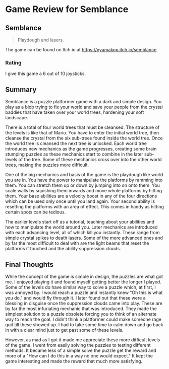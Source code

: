 # Game Review for Semblance

## Semblance
>Playdough and lasers.
>
The game can be found on Itch.io at https://nyamakop.itch.io/semblance

### Rating

I give this game a 6 out of 10 joysticks.

## Summary
Semblance is a puzzle platformer game with a dark and simple design. You play as a blob trying to fix your world and save your people from the crystal baddies that have taken over your world trees, hardening your soft landscape. 

There is a total of four world trees that must be cleansed. The structure of the levels is like that of Mario. You have to enter the initial world tree, then cleanse the crystal from the six sub-trees found inside the world tree. Once the world tree is cleansed the next tree is unlocked. Each world tree introduces new mechanics as the game progresses, creating some brain stumping puzzles as these mechanics start to combine in the later sub-levels of the tree. Some of these mechanics cross over into the other world trees, making the puzzles more difficult.

One of the big mechanics and basis of the game is the playdough like world you are in. You have the power to manipulate the platforms by ramming into them. You can stretch them up or down by jumping into on onto them. You scale walls by squishing them inwards and move whole platforms by hitting them. Your base abilities are a velocity boost in any of the four directions which can be used only once until you land again. Your second ability is resetting the platforms with an area of effect. This comes in handy as hitting certain spots can be tedious. 

The earlier levels start off as a tutorial, teaching about your abilities and how to manipulate the world around you. Later mechanics are introduced with each advancing level, all of which kill you instantly. These range from simple crystal spikes to death lasers. Some of the more advanced ones and by far the most difficult to deal with are the light beams that reset the platforms if touched and the ability suppression clouds.

## Final Thoughts

While the concept of the game is simple in design, the puzzles are what got me. I enjoyed playing it and found myself getting better the longer I played. Some of the levels do have similar way to solve a puzzle which, at first, I was annoyed by. I would reach a puzzle and instantly knew "Oh this is what you do," and would fly through it. I later found out that these were a blessing in disguise once the suppression clouds came into play. These are by far the most infuriating mechanic that was introduced. They made the simplest solution to a puzzle obsolete forcing you to think of an alternate way to reach the goal. I didn't think a platformer could make someone rage quit till these showed up. I had to take some time to calm down and go back in with a clear mind just to get past some of these levels.

However, as mad as I got it made me appreciate these more difficult levels of the game. I went from easily solving the puzzles to testing different methods. It became less of a simple solve the puzzle get the reward and more of a "How can I do this in a way no one would expect." It kept the game interesting and made the reward that much more satisfying. 
